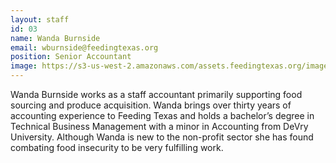 ```yaml
---
layout: staff
id: 03
name: Wanda Burnside
email: wburnside@feedingtexas.org
position: Senior Accountant
image: https://s3-us-west-2.amazonaws.com/assets.feedingtexas.org/images/staff/wanda-burnside.jpg
---
```

Wanda Burnside works as a staff accountant primarily supporting food sourcing and produce acquisition. Wanda brings over thirty years of accounting experience to Feeding Texas and holds a bachelor’s degree in Technical Business Management with a minor in Accounting from DeVry University. Although Wanda is new to the non-profit sector she has found combating food insecurity to be very fulfilling work. 
